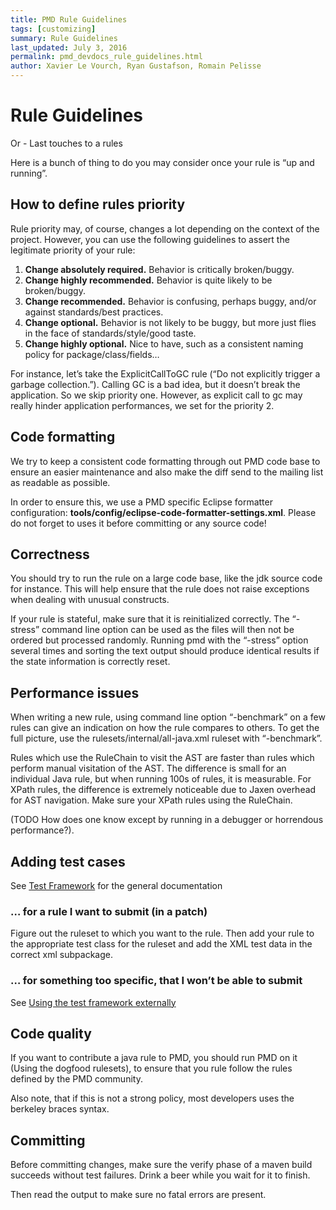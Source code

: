 ```yaml
---
title: PMD Rule Guidelines
tags: [customizing]
summary: Rule Guidelines
last_updated: July 3, 2016
permalink: pmd_devdocs_rule_guidelines.html
author: Xavier Le Vourch, Ryan Gustafson, Romain Pelisse
---
```


# Rule Guidelines

Or - Last touches to a rules

Here is a bunch of thing to do you may consider once your rule is “up and running”.

## How to define rules priority

Rule priority may, of course, changes a lot depending on the context of the project. However, you can use the following guidelines to assert the legitimate priority of your rule:

1.  **Change absolutely required.** Behavior is critically broken/buggy.
2.  **Change highly recommended.** Behavior is quite likely to be broken/buggy.
3.  **Change recommended.** Behavior is confusing, perhaps buggy, and/or against standards/best practices.
4.  **Change optional.** Behavior is not likely to be buggy, but more just flies in the face of standards/style/good taste.
5.  **Change highly optional.** Nice to have, such as a consistent naming policy for package/class/fields…

For instance, let’s take the ExplicitCallToGC rule (“Do not explicitly trigger a garbage collection.”). Calling GC is a bad idea, but it doesn’t break the application. So we skip priority one. However, as explicit call to gc may really hinder application performances, we set for the priority 2.

## Code formatting

We try to keep a consistent code formatting through out PMD code base to ensure an easier maintenance and also make the diff send to the mailing list as readable as possible.

In order to ensure this, we use a PMD specific Eclipse formatter configuration: **tools/config/eclipse-code-formatter-settings.xml**. Please do not forget to uses it before committing or any source code!

## Correctness

You should try to run the rule on a large code base, like the jdk source code for instance. This will help ensure that the rule does not raise exceptions when dealing with unusual constructs.

If your rule is stateful, make sure that it is reinitialized correctly. The “-stress” command line option can be used as the files will then not be ordered but processed randomly. Running pmd with the “-stress” option several times and sorting the text output should produce identical results if the state information is correctly reset.

## Performance issues

When writing a new rule, using command line option “-benchmark” on a few rules can give an indication on how the rule compares to others. To get the full picture, use the rulesets/internal/all-java.xml ruleset with “-benchmark”.

Rules which use the RuleChain to visit the AST are faster than rules which perform manual visitation of the AST. The difference is small for an individual Java rule, but when running 100s of rules, it is measurable. For XPath rules, the difference is extremely noticeable due to Jaxen overhead for AST navigation. Make sure your XPath rules using the RuleChain.

(TODO How does one know except by running in a debugger or horrendous performance?).

## Adding test cases

See [Test Framework](pmd_devdocs_testing.html) for the general documentation

### … for a rule I want to submit (in a patch)

Figure out the ruleset to which you want to the rule. Then add your rule to the appropriate test class for
the ruleset and add the XML test data in the correct xml subpackage.

### … for something too specific, that I won’t be able to submit

See [Using the test framework externally](pmd_devdocs_testing.html#using-the-test-framework-externally)

## Code quality

If you want to contribute a java rule to PMD, you should run PMD on it (Using the dogfood rulesets), to ensure that you rule follow the rules defined by the PMD community.

Also note, that if this is not a strong policy, most developers uses the berkeley braces syntax.

## Committing

Before committing changes, make sure the verify phase of a maven build succeeds without test failures. Drink a beer while you wait for it to finish.

Then read the output to make sure no fatal errors are present.
